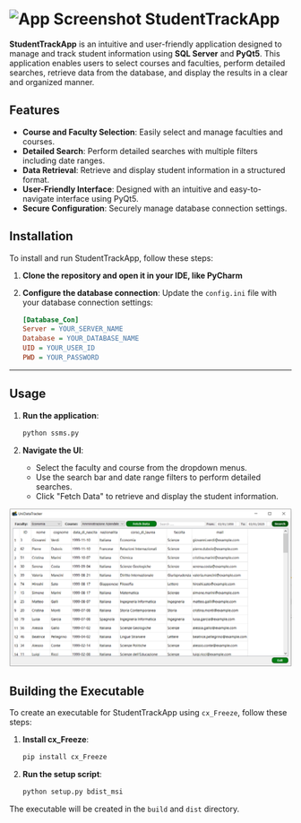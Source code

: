 # <img src="UniDataTracker.ico" alt="App Screenshot" width="40"/>  StudentTrackApp

**StudentTrackApp** is an intuitive and user-friendly application designed to manage and track student information using **SQL Server** and **PyQt5**. 
This application enables users to select courses and faculties, perform detailed searches, retrieve data from the database, and display the results in a clear and organized manner.

## Features

- **Course and Faculty Selection**: Easily select and manage faculties and courses.
- **Detailed Search**: Perform detailed searches with multiple filters including date ranges.
- **Data Retrieval**: Retrieve and display student information in a structured format.
- **User-Friendly Interface**: Designed with an intuitive and easy-to-navigate interface using PyQt5.
- **Secure Configuration**: Securely manage database connection settings.

## Installation

To install and run StudentTrackApp, follow these steps:

1. **Clone the repository and open it in your IDE, like PyCharm**

2. **Configure the database connection**:
    Update the `config.ini` file with your database connection settings:
    ```ini
    [Database_Con]
    Server = YOUR_SERVER_NAME
    Database = YOUR_DATABASE_NAME
    UID = YOUR_USER_ID
    PWD = YOUR_PASSWORD
    ```

---


## Usage

1. **Run the application**:
    ```bash
    python ssms.py
    ```

2. **Navigate the UI**:
    - Select the faculty and course from the dropdown menus.
    - Use the search bar and date range filters to perform detailed searches.
    - Click "Fetch Data" to retrieve and display the student information.


<div style="text-align: center;">
<img src="images/app_demo.PNG" alt="App Screenshot" width="600"/>
</div>


## Building the Executable

To create an executable for StudentTrackApp using `cx_Freeze`, follow these steps:

1. **Install cx_Freeze**:
    ```bash
    pip install cx_Freeze
    ```

2. **Run the setup script**:
    ```bash
    python setup.py bdist_msi
    ```

The executable will be created in the `build` and `dist` directory.

